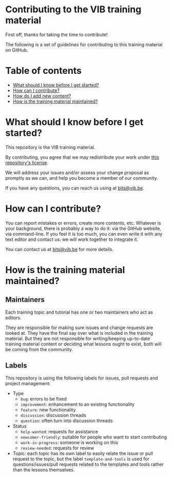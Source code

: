 Contributing to the VIB training material
===

First off, thanks for taking the time to contribute!

The following is a set of guidelines for contributing to this training material on GitHub.

# Table of contents

- [What should I know before I get started?](#what-should-i-know-before-i-get-started)
- [How can I contribute?](#how-can-i-contribute)
- [How do I add new content?](#how-do-i-add-new-content)
- [How is the training material maintained?](#how-is-the-training-material-maintained)

# What should I know before I get started?

This repository is the VIB training material. 

By contributing, you agree that we may redistribute your work under [this repository's license](LICENSE.md).

We will address your issues and/or assess your change proposal as promptly as we can, and help you become a member of our community.

If you have any questions, you can reach us using at bits@vib.be. 

# How can I contribute?

You can report mistakes or errors, create more contents, etc. Whatever is your background, there is probably a way to do it: via the GitHub website, via command-line. If you feel it is too much, you can even write it with any text editor and contact us: we will work together to integrate it.

You can contact us at bits@vib.be for more details.

# How is the training material maintained?

## Maintainers

Each training topic and tutorial has one or two maintainers who act as editors.

They are responsible for making sure issues and change requests are looked at. They have the final say over what is included in the training material. But they are not responsible for writing/keeping up-to-date training material content or deciding what lessons ought to exist, both will be coming from the community.

## Labels

This repository is using the following labels for issues, pull requests and project management:

- Type
    - `bug`: errors to be fixed
    - `improvement`: enhancement to an existing functionality
    - `feature`: new functionality
    - `discussion`: discussion threads
    - `question`: often turn into discussion threads
- Status
    - `help-wanted`: requests for assistance
    - `newcomer-friendly`: suitable for people who want to start contributing
    - `work-in-progress`: someone is working on this
    - `review-needed`: requests for review
- Topic: each topic has its own label to easily relate the issue or pull request to the topic, but the label `template-and-tools` is used for questions/issues/pull requests related to the templates and tools rather than the lessons themselves.
